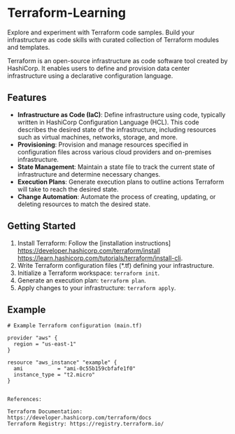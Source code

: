 # Terraform-Learning
Explore and experiment with Terraform code samples. Build your infrastructure as code skills with curated collection of Terraform modules and templates.


Terraform is an open-source infrastructure as code software tool created by HashiCorp. It enables users to define and provision data center infrastructure using a declarative configuration language.

## Features

- **Infrastructure as Code (IaC)**: Define infrastructure using code, typically written in HashiCorp Configuration Language (HCL). This code describes the desired state of the infrastructure, including resources such as virtual machines, networks, storage, and more.
- **Provisioning**: Provision and manage resources specified in configuration files across various cloud providers and on-premises infrastructure.
- **State Management**: Maintain a state file to track the current state of infrastructure and determine necessary changes.
- **Execution Plans**: Generate execution plans to outline actions Terraform will take to reach the desired state.
- **Change Automation**: Automate the process of creating, updating, or deleting resources to match the desired state.

## Getting Started

1. Install Terraform: Follow the [installation instructions]
    https://developer.hashicorp.com/terraform/install
    https://learn.hashicorp.com/tutorials/terraform/install-cli.
2. Write Terraform configuration files (*.tf) defining your infrastructure.
3. Initialize a Terraform workspace: `terraform init`.
4. Generate an execution plan: `terraform plan`.
5. Apply changes to your infrastructure: `terraform apply`.


## Example

```hcl
# Example Terraform configuration (main.tf)

provider "aws" {
  region = "us-east-1"
}

resource "aws_instance" "example" {
  ami           = "ami-0c55b159cbfafe1f0"
  instance_type = "t2.micro"
}


References:

Terraform Documentation: https://developer.hashicorp.com/terraform/docs
Terraform Registry: https://registry.terraform.io/
